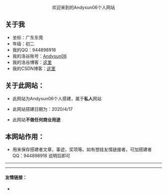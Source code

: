 <center>欢迎来到的Andysun06个人网站</center>

## 关于我
- 坐标：广东东莞
- 年级：初二
- 我的QQ：944898918
- 我的洛谷账号：[Andysun06](https://www.luogu.com.cn/user/70299)
- 我的洛谷博客：[这里](https://www.luogu.com.cn/blog/andysun123/)
- 我的CSDN博客：[这里](https://blog.csdn.net/a_n_d_y_s_u_n__)

## 关于此网站：

- 此网站为Andysun06个人搭建，属于**私人**网站

- 此网站搭建日期为：2020/4/17

- 此网站**不做任何商业用途**



## 本网站作用：

- 用来保存搭建者文章，事迹，奖项等。如有想挂友情链接者，可加搭建者QQ：944898918 说明后即可

-------------------------------------



-------------------------------------

#### 友情链接：

- 
